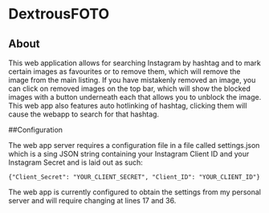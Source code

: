 # DextrousFOTO


## About

This web application allows for searching Instagram by hashtag and to mark certain images as favourites or to remove them, which will remove the image from the main listing. If you have mistakenly removed an image, you can click on removed images on the top bar, which will show the blocked images with a button underneath each that allows you to unblock the image. This web app also features auto hotlinking of hashtag, clicking them will cause the webapp to search for that hashtag.

##Configuration

The web app server requires a configuration file in a file called settings.json which is a sing JSON string containing your Instagram Client ID and your Instagram Secret and is laid out as such:

```
{"Client_Secret": "YOUR_CLIENT_SECRET", "Client_ID": "YOUR_CLIENT_ID"}
```

The web app is currently configured to obtain the settings from my personal server and will require changing at lines 17 and 36.